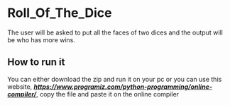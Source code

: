 # Roll_Of_The_Dice
 The user will be asked to put all the faces of two dices and the output will be who has more wins.

## How to run it

You can either download the zip and run it on your pc or you can use this website,
___https://www.programiz.com/python-programming/online-compiler/___, copy the file and paste it 
on the online compiler
